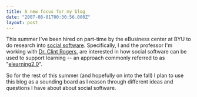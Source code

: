 ```yaml
---
title: A new focus for my blog
date: "2007-08-01T00:30:56.000Z"
layout: post
---
```


This summer I've been hired on part-time by the eBusiness center at BYU to do research into [social software][0]. Specifically, I and the professor I'm working with [Dr. Clint Rogers][1], are interested in how social software can be used to support learning -- an approach commonly referred to as "[elearning2.0][2]".

So for the rest of this summer (and hopefully on into the fall) I plan to use this blog as a sounding board as I reason through different ideas and questions I have about about social software.


[0]: http://en.wikipedia.org/wiki/Social_software
[1]: http://www.clintrogersonline.com/blog/
[2]: http://en.wikipedia.org/wiki/E-learning#E-Learning_2.0